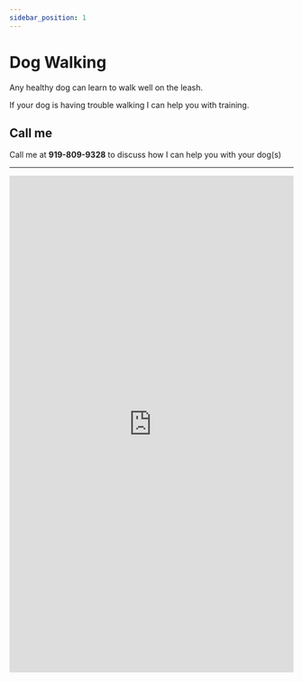 ```yaml
---
sidebar_position: 1
---
```

# Dog Walking
Any healthy dog can learn to walk well on the leash.

If your dog is having trouble walking I can help you with training.

## Call me
Call me at **919-809-9328** to discuss how I can help you with your dog(s)

<hr/>

<iframe 
allow="accelerometer; autoplay; clipboard-write; encrypted-media; gyroscope; picture-in-picture; web-share"
allowfullscreen
frameborder="0"
height="881" 
src="https://www.youtube.com/embed/knmtMffM_ho"
title="Walking well on the Leash"
width="100%"
/>
